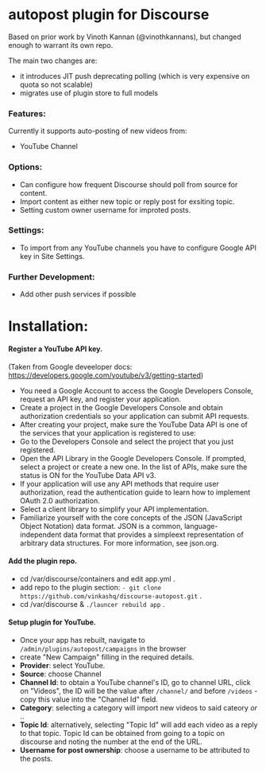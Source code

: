 # autopost plugin for Discourse

Based on prior work by Vinoth Kannan (@vinothkannans), but changed enough to warrant its own repo.

The main two changes are:
- it introduces JIT push deprecating polling (which is very expensive on quota so not scalable)
- migrates use of plugin store to full models

### Features:

Currently it supports auto-posting of new videos from:

- YouTube Channel

### Options:

- Can configure how frequent Discourse should poll from source for content.
- Import content as either new topic or reply post for exsiting topic.
- Setting custom owner username for improted posts.

### Settings:

- To import from any YouTube channels you have to configure Google API key in Site Settings.

### Further Development:

- Add other push services if possible

# Installation:

#### Register a YouTube API key. 
(Taken from Google deveeloper docs: https://developers.google.com/youtube/v3/getting-started)
  - You need a Google Account to access the Google Developers Console, request an API key, and register your application.
  - Create a project in the Google Developers Console and obtain authorization credentials so your application can submit API requests.
  - After creating your project, make sure the YouTube Data API is one of the services that your application is registered to use:
  - Go to the Developers Console and select the project that you just registered.
  - Open the API Library in the Google Developers Console. If prompted, select a project or create a new one. In the list of APIs, make sure the status is ON for the YouTube Data API v3.
  - If your application will use any API methods that require user authorization, read the authentication guide to learn how to implement OAuth 2.0 authorization.
  - Select a client library to simplify your API implementation.
  - Familiarize yourself with the core concepts of the JSON (JavaScript Object Notation) data format. JSON is a common, language-independent data format that provides a simpleext representation of arbitrary data structures. For more information, see json.org.

#### Add the plugin repo.
 - cd /var/discourse/containers and edit app.yml .
 - add repo to the plugin section:
  ``- git clone https://github.com/vinkashq/discourse-autopost.git`` .
 - cd /var/discourse & ``./launcer rebuild app`` .

#### Setup plugin for YouTube.
  - Once your app has rebuilt, navigate to ``/admin/plugins/autopost/campaigns`` in the browser
  - create "New Campaign" filling in the required details.
  - __Provider__: select YouTube.
  - __Source__: choose Channel
  - __Channel Id__: to obtain a YouTube channel's ID, go to channel URL, click on "Videos", the ID will be the value after ``/channel/`` and before ``/videos`` - copy this value into the "Channel Id" field.
  - __Category__: selecting a category will import new videos to said cateory _or_ ..
  - __Topic Id__: alternatively, selecting "Topic Id" will add each video as a reply to that topic. Topic Id can be obtained from going to a topic on discourse and noting the number at the end of the URL.
  - __Username for post ownership__: choose a username to be attributed to the posts.

